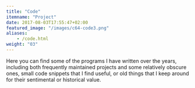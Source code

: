 ```yaml
---
title: "Code"
itemname: "Project"
date: 2017-08-03T17:55:47+02:00
featured_image: "/images/c64-code3.png"
aliases:
    - /code.html
weight: "03"
---
```


Here you can find some of the programs I have written over the years,
including both frequently maintained projects and some relatively
obscure ones, small code snippets that I find useful, or old things
that I keep around for their sentimental or historical value.

